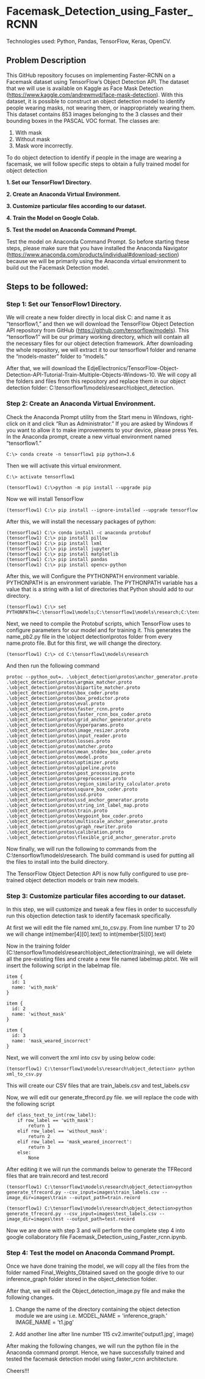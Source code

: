 # Facemask_Detection_using_Faster_RCNN
Technologies used: Python, Pandas, TensorFlow, Keras, OpenCV.

## Problem Description
This GitHub repository focuses on implementing Faster-RCNN on a Facemask dataset using TensorFlow’s Object Detection API.
The dataset that we will use is available on Kaggle as Face Mask Detection (https://www.kaggle.com/andrewmvd/face-mask-detection). With this dataset, it is possible to construct an object detection model to identify people wearing masks, not wearing them, or inappropriately wearing them. This dataset contains 853 images belonging to the 3 classes and their bounding boxes in the PASCAL VOC format. The classes are:
  1. With mask
  2. Without mask
  3. Mask wore incorrectly.
  
To do object detection to identify if people in the image are wearing a facemask, we will follow specific steps to obtain a fully trained model for object detection

  **1. Set our TensorFlow1 Directory.**
  
  **2. Create an Anaconda Virtual Environment.**
    
  **3. Customize particular files according to our dataset.**
    
  **4. Train the Model on Google Colab.**
    
  **5. Test the model on Anaconda Command Prompt.**
 
Test the model on Anaconda Command Prompt.
So before starting these steps, please make sure that you have installed the Anaconda Navigator (https://www.anaconda.com/products/individual#download-section) because we will be primarily using the Anaconda virtual environment to build out the Facemask Detection model. 

## Steps to be followed:

### Step 1: Set our TensorFlow1 Directory.
We will create a new folder directly in local disk C: and name it as “tensorflow1,” and then we will download the TensorFlow Object Detection API repository from GitHub (https://github.com/tensorflow/models). This “tensorflow1” will be our primary working directory, which will contain all the necessary files for our object detection framework.
After downloading the whole repository, we will extract it to our tensorflow1 folder and rename the “models-master” folder to “models.”

After that, we will download the EdjeElectronics/TensorFlow-Object-Detection-API-Tutorial-Train-Multiple-Objects-Windows-10. We will copy all the folders and files from this repository and replace them in our object detection folder: C:\tensorflow1\models\research\object_detection. 

### Step 2: Create an Anaconda Virtual Environment.
Check the Anaconda Prompt utility from the Start menu in Windows, right-click on it and click “Run as Administrator.” 
If you are asked by Windows if you want to allow it to make improvements to your device, please press Yes.
In the Anaconda prompt, create a new virtual environment named “tensorflow1.”

```
C:\> conda create -n tensorflow1 pip python=3.6
```

Then we will activate this virtual environment.

```
C:\> activate tensorflow1
```

```
(tensorflow1) C:\>python -m pip install --upgrade pip
```

Now we will install TensorFlow

```
(tensorflow1) C:\> pip install --ignore-installed --upgrade tensorflow
```

After this, we will install the necessary packages of python:

```
(tensorflow1) C:\> conda install -c anaconda protobuf
(tensorflow1) C:\> pip install pillow
(tensorflow1) C:\> pip install lxml
(tensorflow1) C:\> pip install jupyter
(tensorflow1) C:\> pip install matplotlib
(tensorflow1) C:\> pip install pandas
(tensorflow1) C:\> pip install opencv-python
```

After this, we will Configure the PYTHONPATH environment variable. PYTHONPATH is an environment variable. The PYTHONPATH variable has a value that is a string with a list of directories that Python should add to our directory.

```
(tensorflow1) C:\> set PYTHONPATH=C:\tensorflow1\models;C:\tensorflow1\models\research;C:\tensorflow1\models\research\slim
```
 Next, we need to compile the Protobuf scripts, which TensorFlow uses to configure parameters for our model and for training it. This generates the name_pb2.py file in the \object detection\protos folder from every name.proto file. But for this first, we will change the directory.
 
 ```
 (tensorflow1) C:\> cd C:\tensorflow1\models\research
 ```
 
 And then run the following command
 
 
 ```
 protoc --python_out=. .\object_detection\protos\anchor_generator.proto .\object_detection\protos\argmax_matcher.proto .\object_detection\protos\bipartite_matcher.proto .\object_detection\protos\box_coder.proto .\object_detection\protos\box_predictor.proto .\object_detection\protos\eval.proto .\object_detection\protos\faster_rcnn.proto .\object_detection\protos\faster_rcnn_box_coder.proto .\object_detection\protos\grid_anchor_generator.proto .\object_detection\protos\hyperparams.proto .\object_detection\protos\image_resizer.proto .\object_detection\protos\input_reader.proto .\object_detection\protos\losses.proto .\object_detection\protos\matcher.proto .\object_detection\protos\mean_stddev_box_coder.proto .\object_detection\protos\model.proto .\object_detection\protos\optimizer.proto .\object_detection\protos\pipeline.proto .\object_detection\protos\post_processing.proto .\object_detection\protos\preprocessor.proto .\object_detection\protos\region_similarity_calculator.proto .\object_detection\protos\square_box_coder.proto .\object_detection\protos\ssd.proto .\object_detection\protos\ssd_anchor_generator.proto .\object_detection\protos\string_int_label_map.proto .\object_detection\protos\train.proto .\object_detection\protos\keypoint_box_coder.proto .\object_detection\protos\multiscale_anchor_generator.proto .\object_detection\protos\graph_rewriter.proto .\object_detection\protos\calibration.proto .\object_detection\protos\flexible_grid_anchor_generator.proto
 ```
 
 Now finally, we will run the following to commands from the C:\tensorflow1\models\research.  The build command is used for putting all the files to install into the build directory.
 
 The TensorFlow Object Detection API is now fully configured to use pre-trained object detection models or train new models.
 
 ### Step 3: Customize particular files according to our dataset.
 
In this step, we will customize and tweak a few files in order to successfully run this objection detection task to identify facemask specifically. 
 
At first we will edit the file named xml_to_csv.py. From line number 17 to 20 we will change int(member[4][0].text) to int(member[5][0].text)

Now in the training folder (C:\tensorflow1\models\research\object_detection\training), we will delete all the pre-existing files and create a new file named labelmap.pbtxt. We will insert the following script in the labelmap file.

```
item {
  id: 1
  name: 'with_mask'
}

item {
  id: 2
  name: 'without_mask'
}

item {
  id: 3
  name: 'mask_weared_incorrect'
}
```

Next, we will convert the xml into csv by using below code:

```
(tensorflow1) C:\tensorflow1\models\research\object_detection> python xml_to_csv.py
```

This will create our CSV files that are train_labels.csv and test_labels.csv

Now, we will edit our generate_tfrecord.py file. we will replace the code with the following script

```
def class_text_to_int(row_label):
    if row_label == 'with_mask':
        return 1
    elif row_label == 'without_mask':
        return 2
    elif row_label == 'mask_weared_incorrect':
        return 3
    else:
        None
```

After editing it we will run the commands below to generate the TFRecord files that are train.record and test.record

```
(tensorflow1) C:\tensorflow1\models\research\object_detection>python generate_tfrecord.py --csv_input=images\train_labels.csv --image_dir=images\train --output_path=train.record

(tensorflow1) C:\tensorflow1\models\research\object_detection>python generate_tfrecord.py --csv_input=images\test_labels.csv --image_dir=images\test --output_path=test.record
```

Now we are done with step 3 and will perform the complete step 4 into google collaboratory file Facemask_Detection_using_Faster_rcnn.ipynb. 

### Step 4: Test the model on Anaconda Command Prompt.

Once we have done training the model, we will copy all the files from the folder named  Final_Weights_Obtained saved on the google drive to our inference_graph folder stored in the object_detection folder.

After that, we will edit the Object_detection_image.py file and make the following changes.

  1. Change the name of the directory containing the object detection module we are using i.e. MODEL_NAME = 'inference_graph.' IMAGE_NAME = 't1.jpg'
  
  2. Add another line after line number 115 cv2.imwrite('output1.jpg', image)

After making the following changes, we will run the python file in the Anaconda command prompt. Hence, we have successfully trained and tested the facemask detection model using faster_rcnn architecture.

Cheers!!!



